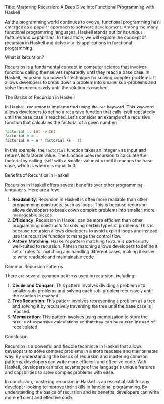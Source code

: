 Title: Mastering Recursion: A Deep Dive into Functional Programming with Haskell

As the programming world continues to evolve, functional programming has emerged as a popular approach to software development. Among the many functional programming languages, Haskell stands out for its unique features and capabilities. In this article, we will explore the concept of recursion in Haskell and delve into its applications in functional programming.

What is Recursion?

Recursion is a fundamental concept in computer science that involves functions calling themselves repeatedly until they reach a base case. In Haskell, recursion is a powerful technique for solving complex problems. It allows developers to break down a problem into smaller sub-problems and solve them recursively until the solution is reached.

The Basics of Recursion in Haskell

In Haskell, recursion is implemented using the `rec` keyword. This keyword allows developers to define a recursive function that calls itself repeatedly until the base case is reached. Let's consider an example of a recursive function that calculates the factorial of a given number:

```haskell
factorial :: Int -> Int
factorial 0 = 1
factorial n = n * factorial (n - 1)
```

In this example, the `factorial` function takes an integer `n` as input and returns its factorial value. The function uses recursion to calculate the factorial by calling itself with a smaller value of `n` until it reaches the base case, which is when `n` is equal to 0.

Benefits of Recursion in Haskell

Recursion in Haskell offers several benefits over other programming languages. Here are a few:

1.  **Readability**: Recursion in Haskell is often more readable than other programming constructs, such as loops. This is because recursion allows developers to break down complex problems into smaller, more manageable pieces.
2.  **Efficiency**: Recursion in Haskell can be more efficient than other programming constructs for solving certain types of problems. This is because recursion allows developers to avoid explicit loops and instead use the recursive function to manage the control flow.
3.  **Pattern Matching**: Haskell's pattern matching feature is particularly well-suited to recursion. Pattern matching allows developers to define a set of rules for matching and handling different cases, making it easier to write readable and maintainable code.

Common Recursion Patterns

There are several common patterns used in recursion, including:

1.  **Divide and Conquer**: This pattern involves dividing a problem into smaller sub-problems and solving each sub-problem recursively until the solution is reached.
2.  **Tree Recursion**: This pattern involves representing a problem as a tree and solving it by recursively traversing the tree until the base case is reached.
3.  **Memoization**: This pattern involves using memoization to store the results of expensive calculations so that they can be reused instead of recalculated.

Conclusion

Recursion is a powerful and flexible technique in Haskell that allows developers to solve complex problems in a more readable and maintainable way. By understanding the basics of recursion and mastering common patterns, developers can write more efficient and effective code. With Haskell, developers can take advantage of the language's unique features and capabilities to solve complex problems with ease.

In conclusion, mastering recursion in Haskell is an essential skill for any developer looking to improve their skills in functional programming. By understanding the basics of recursion and its benefits, developers can write more efficient and effective code.